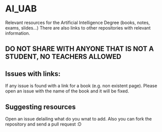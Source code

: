 # AI_UAB
Relevant resources for the Artificial Intelligence Degree (books, notes, exams, slides...)
There are also links to other repositories with relevant information. 

## DO NOT SHARE WITH ANYONE THAT IS NOT A STUDENT, NO TEACHERS ALLOWED

## Issues with links:
If any issue is found with a link for a book (e.g. non existent page). Please open an issue with the name of the book and it will be fixed. 

## Suggesting resources
Open an issue delailing what do you wnat to add. Also you can fork the repository and send a pull request :D
